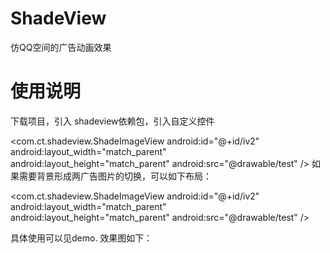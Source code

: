 # ShadeView
仿QQ空间的广告动画效果

# 使用说明
 
下载项目，引入 shadeview依赖包，引入自定义控件

<com.ct.shadeview.ShadeImageView
    android:id="@+id/iv2"
    android:layout_width="match_parent"
    android:layout_height="match_parent"
    android:src="@drawable/test"
    />
如果需要背景形成两广告图片的切换，可以如下布局：

<RelativeLayout
    android:layout_width="match_parent"
    android:layout_height="240dp">
    <!--背景广告放在前面-->
    <ImageView
        android:id="@+id/iv1"
        android:layout_width="match_parent"
        android:layout_height="match_parent"
        android:scaleType="centerCrop"
        android:src="@drawable/test2"
        />
    <com.ct.shadeview.ShadeImageView
        android:id="@+id/iv2"
        android:layout_width="match_parent"
        android:layout_height="match_parent"
        android:src="@drawable/test"
        />

</RelativeLayout>    
具体使用可以见demo.
效果图如下：
